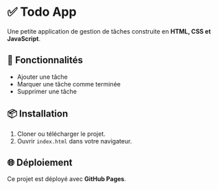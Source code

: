 # ✅ Todo App

Une petite application de gestion de tâches construite en **HTML, CSS et JavaScript**.

## 🚀 Fonctionnalités
- Ajouter une tâche
- Marquer une tâche comme terminée
- Supprimer une tâche

## 📦 Installation
1. Cloner ou télécharger le projet.
2. Ouvrir `index.html` dans votre navigateur.

## 🌐 Déploiement
Ce projet est déployé avec **GitHub Pages**.
